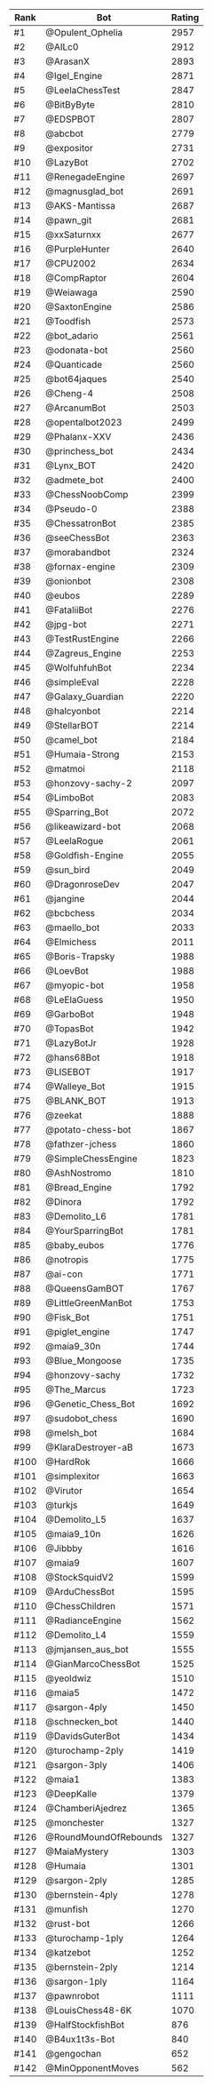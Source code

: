 Rank|Bot|Rating
---|---|---
#1|@Opulent_Ophelia|2957
#2|@AILc0|2912
#3|@ArasanX|2893
#4|@Igel_Engine|2871
#5|@LeelaChessTest|2847
#6|@BitByByte|2810
#7|@EDSPBOT|2807
#8|@abcbot|2779
#9|@expositor|2731
#10|@LazyBot|2702
#11|@RenegadeEngine|2697
#12|@magnusglad_bot|2691
#13|@AKS-Mantissa|2687
#14|@pawn_git|2681
#15|@xxSaturnxx|2677
#16|@PurpleHunter|2640
#17|@CPU2002|2634
#18|@CompRaptor|2604
#19|@Weiawaga|2590
#20|@SaxtonEngine|2586
#21|@Toodfish|2573
#22|@bot_adario|2561
#23|@odonata-bot|2560
#24|@Quanticade|2560
#25|@bot64jaques|2540
#26|@Cheng-4|2508
#27|@ArcanumBot|2503
#28|@opentalbot2023|2499
#29|@Phalanx-XXV|2436
#30|@princhess_bot|2434
#31|@Lynx_BOT|2420
#32|@admete_bot|2400
#33|@ChessNoobComp|2399
#34|@Pseudo-0|2388
#35|@ChessatronBot|2385
#36|@seeChessBot|2363
#37|@morabandbot|2324
#38|@fornax-engine|2309
#39|@onionbot|2308
#40|@eubos|2289
#41|@FataliiBot|2276
#42|@jpg-bot|2271
#43|@TestRustEngine|2266
#44|@Zagreus_Engine|2253
#45|@WolfuhfuhBot|2234
#46|@simpleEval|2228
#47|@Galaxy_Guardian|2220
#48|@halcyonbot|2214
#49|@StellarBOT|2214
#50|@camel_bot|2184
#51|@Humaia-Strong|2153
#52|@matmoi|2118
#53|@honzovy-sachy-2|2097
#54|@LimboBot|2083
#55|@Sparring_Bot|2072
#56|@likeawizard-bot|2068
#57|@LeelaRogue|2061
#58|@Goldfish-Engine|2055
#59|@sun_bird|2049
#60|@DragonroseDev|2047
#61|@jangine|2044
#62|@bcbchess|2034
#63|@maello_bot|2033
#64|@Elmichess|2011
#65|@Boris-Trapsky|1988
#66|@LoevBot|1988
#67|@myopic-bot|1958
#68|@LeElaGuess|1950
#69|@GarboBot|1948
#70|@TopasBot|1942
#71|@LazyBotJr|1928
#72|@hans68Bot|1918
#73|@LISEBOT|1917
#74|@Walleye_Bot|1915
#75|@BLANK_BOT|1913
#76|@zeekat|1888
#77|@potato-chess-bot|1867
#78|@fathzer-jchess|1860
#79|@SimpleChessEngine|1823
#80|@AshNostromo|1810
#81|@Bread_Engine|1792
#82|@Dinora|1792
#83|@Demolito_L6|1781
#84|@YourSparringBot|1781
#85|@baby_eubos|1776
#86|@notropis|1775
#87|@ai-con|1771
#88|@QueensGamBOT|1767
#89|@LittleGreenManBot|1753
#90|@Fisk_Bot|1751
#91|@piglet_engine|1747
#92|@maia9_30n|1744
#93|@Blue_Mongoose|1735
#94|@honzovy-sachy|1732
#95|@The_Marcus|1723
#96|@Genetic_Chess_Bot|1692
#97|@sudobot_chess|1690
#98|@melsh_bot|1684
#99|@KlaraDestroyer-aB|1673
#100|@HardRok|1666
#101|@simplexitor|1663
#102|@Virutor|1654
#103|@turkjs|1649
#104|@Demolito_L5|1637
#105|@maia9_10n|1626
#106|@Jibbby|1616
#107|@maia9|1607
#108|@StockSquidV2|1599
#109|@ArduChessBot|1595
#110|@ChessChildren|1571
#111|@RadianceEngine|1562
#112|@Demolito_L4|1559
#113|@jmjansen_aus_bot|1555
#114|@GianMarcoChessBot|1525
#115|@yeoldwiz|1510
#116|@maia5|1472
#117|@sargon-4ply|1450
#118|@schnecken_bot|1440
#119|@DavidsGuterBot|1434
#120|@turochamp-2ply|1419
#121|@sargon-3ply|1406
#122|@maia1|1383
#123|@DeepKalle|1379
#124|@ChamberiAjedrez|1365
#125|@monchester|1327
#126|@RoundMoundOfRebounds|1327
#127|@MaiaMystery|1303
#128|@Humaia|1301
#129|@sargon-2ply|1285
#130|@bernstein-4ply|1278
#131|@munfish|1270
#132|@rust-bot|1266
#133|@turochamp-1ply|1264
#134|@katzebot|1252
#135|@bernstein-2ply|1214
#136|@sargon-1ply|1164
#137|@pawnrobot|1111
#138|@LouisChess48-6K|1070
#139|@HalfStockfishBot|876
#140|@B4ux1t3s-Bot|840
#141|@gengochan|652
#142|@MinOpponentMoves|562
